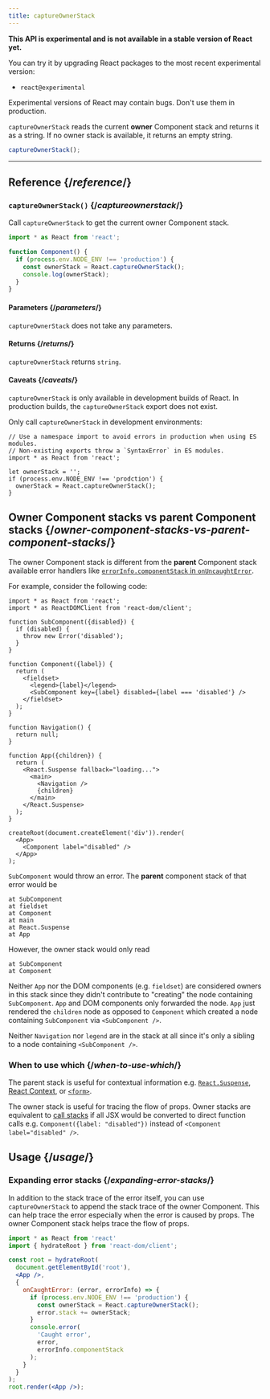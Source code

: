 ```yaml
---
title: captureOwnerStack
---
```


<Wip>

**This API is experimental and is not available in a stable version of React yet.**

You can try it by upgrading React packages to the most recent experimental version:

- `react@experimental`

Experimental versions of React may contain bugs. Don't use them in production.

</Wip>

<Intro>

`captureOwnerStack` reads the current **owner** Component stack and returns it as a string.
If no owner stack is available, it returns an empty string.

```js
captureOwnerStack();
```

</Intro>

<InlineToc />

---

## Reference {/*reference*/}

### `captureOwnerStack()` {/*captureownerstack*/}

Call `captureOwnerStack` to get the current owner Component stack.

```js
import * as React from 'react';

function Component() {
  if (process.env.NODE_ENV !== 'production') {
    const ownerStack = React.captureOwnerStack();
    console.log(ownerStack);
  }
}
```

#### Parameters {/*parameters*/}

`captureOwnerStack` does not take any parameters.

#### Returns {/*returns*/}

`captureOwnerStack` returns `string`.

#### Caveats {/*caveats*/}

`captureOwnerStack` is only available in development builds of React.
In production builds, the `captureOwnerStack` export does not exist.

Only call `captureOwnerStack` in development environments:

```tsx
// Use a namespace import to avoid errors in production when using ES modules.
// Non-existing exports throw a `SyntaxError` in ES modules.
import * as React from 'react';

let ownerStack = '';
if (process.env.NODE_ENV !== 'prodction') {
  ownerStack = React.captureOwnerStack();
}
```

## Owner Component stacks vs parent Component stacks {/*owner-component-stacks-vs-parent-component-stacks*/}

The owner Component stack is different from the **parent** Component stack available error handlers like [`errorInfo.componentStack` in `onUncaughtError`](http://localhost:3000/reference/react-dom/client/hydrateRoot#show-a-dialog-for-uncaught-errors).

For example, consider the following code:

```tsx
import * as React from 'react';
import * as ReactDOMClient from 'react-dom/client';

function SubComponent({disabled}) {
  if (disabled) {
    throw new Error('disabled');
  }
}

function Component({label}) {
  return (
    <fieldset>
      <legend>{label}</legend>
      <SubComponent key={label} disabled={label === 'disabled'} />
    </fieldset>
  );
}

function Navigation() {
  return null;
}

function App({children}) {
  return (
    <React.Suspense fallback="loading...">
      <main>
        <Navigation />
        {children}
      </main>
    </React.Suspense>
  );
}

createRoot(document.createElement('div')).render(
  <App>
    <Component label="disabled" />
  </App>
);
```

`SubComponent` would throw an error.
The **parent** component stack of that error would be

```
at SubComponent
at fieldset
at Component
at main
at React.Suspense
at App
```

However, the owner stack would only read

```
at SubComponent
at Component
```

Neither `App` nor the DOM components (e.g. `fieldset`) are considered owners in this stack since they didn't contribute to "creating" the node containing `SubComponent`. `App` and DOM components only forwarded the node. `App` just rendered the `children` node as opposed to `Component` which created a node containing `SubComponent` via `<SubComponent />`.

Neither `Navigation` nor `legend` are in the stack at all since it's only a sibling to a node containing `<SubComponent />`.

### When to use which {/*when-to-use-which*/}

The parent stack is useful for contextual information e.g. [`React.Suspense`](/reference/react/Suspense), [React Context](https://react.dev/reference/react/createContext), or [`<form>`](/reference/react-dom/components/form).

The owner stack is useful for tracing the flow of props. Owner stacks are equivalent to [call stacks](https://developer.mozilla.org/en-US/docs/Glossary/Call_stack) if all JSX would be converted to direct function calls e.g. `Component({label: "disabled"})` instead of `<Component label="disabled" />`.

## Usage {/*usage*/}

### Expanding error stacks {/*expanding-error-stacks*/}

In addition to the stack trace of the <CodeStep step={1}>error</CodeStep> itself, you can use <CodeStep step={2}>`captureOwnerStack`</CodeStep> to append the stack trace of the owner Component.
This can help trace the error especially when the error is caused by props. The owner Component stack helps trace the flow of props.

```jsx [[9, 15, "error"], [34, 10, "captureOwnerStack"]]
import * as React from 'react'
import { hydrateRoot } from 'react-dom/client';

const root = hydrateRoot(
  document.getElementById('root'),
  <App />,
  {
    onCaughtError: (error, errorInfo) => {
      if (process.env.NODE_ENV !== 'production') {
        const ownerStack = React.captureOwnerStack();
        error.stack += ownerStack;
      }
      console.error(
        'Caught error',
        error,
        errorInfo.componentStack
      );
    }
  }
);
root.render(<App />);
```
